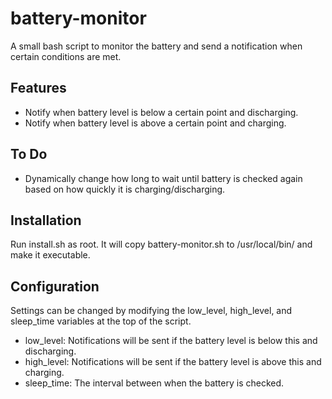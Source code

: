 # battery-monitor
A small bash script to monitor the battery and send a notification when certain conditions are met.

## Features
* Notify when battery level is below a certain point and discharging.
* Notify when battery level is above a certain point and charging.

## To Do
* Dynamically change how long to wait until battery is checked again based on how quickly it is charging/discharging.

## Installation
Run install.sh as root. It will copy battery-monitor.sh to /usr/local/bin/ and make it executable.

## Configuration
Settings can be changed by modifying the low_level, high_level, and sleep_time variables at the top of the script.
* low_level: Notifications will be sent if the battery level is below this and discharging.
* high_level: Notifications will be sent if the battery level is above this and charging.
* sleep_time: The interval between when the battery is checked.
